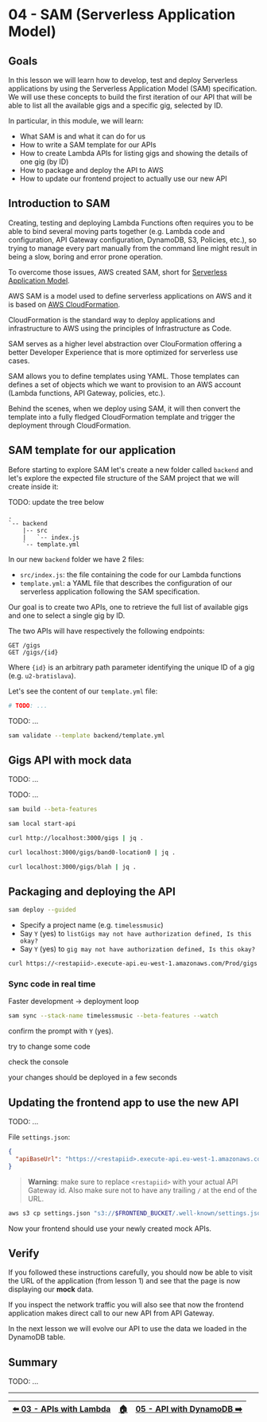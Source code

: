 # 04 - SAM (Serverless Application Model)

## Goals

In this lesson we will learn how to develop, test and deploy Serverless applications by using the Serverless Application Model (SAM) specification. We will use these concepts to build the first iteration of our API that will be able to list all the available gigs and a specific gig, selected by ID.

In particular, in this module, we will learn:

  - What SAM is and what it can do for us
  - How to write a SAM template for our APIs
  - How to create Lambda APIs for listing gigs and showing the details of one gig (by ID)
  - How to package and deploy the API to AWS
  - How to update our frontend project to actually use our new API


## Introduction to SAM

Creating, testing and deploying Lambda Functions often requires you to be able to bind several moving parts together (e.g. Lambda code and configuration, API Gateway configuration, DynamoDB, S3, Policies, etc.), so trying to manage every part manually from the command line might result in being a slow, boring and error prone operation.

To overcome those issues, AWS created SAM, short for [Serverless Application Model](https://github.com/aws/serverless-application-model).

AWS SAM is a model used to define serverless applications on AWS and it is based on [AWS CloudFormation](https://aws.amazon.com/cloudformation/).

CloudFormation is the standard way to deploy applications and infrastructure to AWS using the principles of Infrastructure as Code.

SAM serves as a higher level abstraction over ClouFormation offering a better Developer Experience that is more optimized for serverless use cases.

SAM allows you to define templates using YAML. Those templates can defines a set of objects which we want to provision to an AWS account (Lambda functions, API Gateway, policies, etc.).

Behind the scenes, when we deploy using SAM, it will then convert the template into a fully fledged CloudFormation template and trigger the deployment through CloudFormation.


## SAM template for our application

Before starting to explore SAM let's create a new folder called `backend` and let's explore the expected file structure of the SAM project that we will create inside it:

TODO: update the tree below

```plain
.
`-- backend
    |-- src
    |   `-- index.js
    `-- template.yml
```

In our new `backend` folder we have 2 files:

  - `src/index.js`: the file containing the code for our Lambda functions
  - `template.yml`: a YAML file that describes the configuration of our serverless application following the SAM specification.

Our goal is to create two APIs, one to retrieve the full list of available gigs and one to select a single gig by ID.

The two APIs will have respectively the following endpoints:

```
GET /gigs
GET /gigs/{id}
```

Where `{id}` is an arbitrary path parameter identifying the unique ID of a gig (e.g. `u2-bratislava`).

Let's see the content of our `template.yml` file:

```yaml
# TODO: ...
```


TODO: ...

```bash
sam validate --template backend/template.yml
```


## Gigs API with mock data

TODO: ...





TODO: ...


```bash
sam build --beta-features
```

```bash
sam local start-api
```

```bash
curl http://localhost:3000/gigs | jq .
```

```bash
curl localhost:3000/gigs/band0-location0 | jq .
```

```bash
curl localhost:3000/gigs/blah | jq .
```


## Packaging and deploying the API

```bash
sam deploy --guided
```

- Specify a project name (e.g. `timelessmusic`)
- Say `Y` (yes) to `listGigs may not have authorization defined, Is this okay?`
- Say `Y` (yes) to `gig may not have authorization defined, Is this okay?`


```bash
curl https://<restapiid>.execute-api.eu-west-1.amazonaws.com/Prod/gigs | jq .
```


### Sync code in real time

Faster development -> deployment loop

```bash
sam sync --stack-name timelessmusic --beta-features --watch
```

confirm the prompt with `Y` (yes).

try to change some code

check the console

your changes should be deployed in a few seconds


## Updating the frontend app to use the new API

TODO: ...


File `settings.json`:

```json
{
  "apiBaseUrl": "https://<restapiid>.execute-api.eu-west-1.amazonaws.com/Prod"
}
```

> **Warning**: make sure to replace `<restapiid>` with your actual API Gateway id. Also make sure not to have any trailing `/` at the end of the URL.


```bash
aws s3 cp settings.json "s3://$FRONTEND_BUCKET/.well-known/settings.json"
```

Now your frontend should use your newly created mock APIs.

## Verify

If you followed these instructions carefully, you should now be able to visit the URL of the application (from lesson 1) and see that the page is now displaying our **mock** data.

If you inspect the network traffic you will also see that now the frontend application makes direct call to our new API from API Gateway.

In the next lesson we will evolve our API to use the data we loaded in the DynamoDB table.


## Summary

TODO: ...

---

| [⬅️ 03 - APIs with Lambda](/lessons/03-apis-lambda/README.md) | [🏠](/README.md)| [05 - API with DynamoDB ➡️](/lessons/05-api-with-dynamodb/README.md)|
|:--------------|:------:|------------------------------------------------:|
